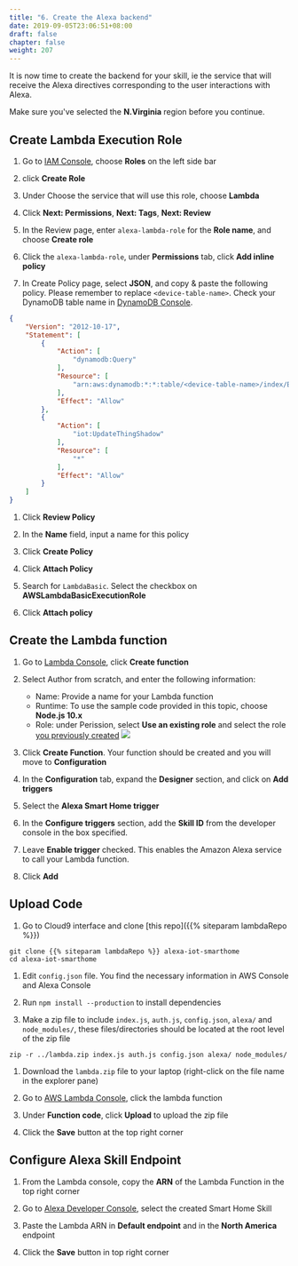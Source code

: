 ```yaml
---
title: "6. Create the Alexa backend"
date: 2019-09-05T23:06:51+08:00
draft: false
chapter: false
weight: 207
---
```


It is now time to create the backend for your skill, ie the service that will receive the Alexa directives 
corresponding to the user interactions with Alexa. 

Make sure you've selected the **N.Virginia** region before you continue.


## Create Lambda Execution Role

1. Go to [IAM Console](https://console.aws.amazon.com/iam), choose **Roles** on the left side bar

1. click **Create Role**

1. Under Choose the service that will use this role, choose **Lambda**

1. Click **Next: Permissions**, **Next: Tags**, **Next: Review**

1. In the Review page, enter `alexa-lambda-role` for the **Role name**, and choose **Create role**

1. Click the `alexa-lambda-role`, under **Permissions** tab, click **Add inline policy**

1. In Create Policy page, select **JSON**, and copy & paste the following policy. Please remember to 
replace `<device-table-name>`. Check your DynamoDB table name in [DynamoDB 
Console](https://console.aws.amazon.com/dynamodb/home?region=us-east-1#tables:).
```json
{
    "Version": "2012-10-17",
    "Statement": [
        {
            "Action": [
                "dynamodb:Query"
            ],
            "Resource": [
                "arn:aws:dynamodb:*:*:table/<device-table-name>/index/ByUsernameThingName"
            ],
            "Effect": "Allow"
        },
        {
            "Action": [
                "iot:UpdateThingShadow"
            ],
            "Resource": [
                "*"
            ],
            "Effect": "Allow"
        }
    ]
}
```

1. Click **Review Policy**

1. In the **Name** field, input a name for this policy

1. Click **Create Policy**

1. Click **Attach Policy**

1. Search for `LambdaBasic`. Select the checkbox on **AWSLambdaBasicExecutionRole**

1. Click **Attach policy**

## Create the Lambda function

1. Go to [Lambda Console](https://console.aws.amazon.com/lambda/home?region=us-east-1), click **Create function**

1. Select Author from scratch, and enter the following information:
    - Name: Provide a name for your Lambda function
    - Runtime: To use the sample code provided in this topic, choose **Node.js 10.x**
    - Role: under Perission, select **Use an existing role** and select the role [you previously created](#create-lambda-execution-role)
    ![](/images/smart-home/create-lambda-1.png)

1. Click **Create Function**. Your function should be created and you will move to **Configuration**

1. In the **Configuration** tab, expand the **Designer** section, and click on **Add triggers** 

1. Select the **Alexa Smart Home trigger**

1. In the **Configure triggers** section, add the **Skill ID** from the developer console in the box specified. 

1. Leave **Enable trigger** checked. This enables the Amazon Alexa service to call your Lambda 
function. 

1. Click **Add**

## Upload Code

1. Go to Cloud9 interface and clone [this repo]({{% siteparam lambdaRepo %}})
```shell
git clone {{% siteparam lambdaRepo %}} alexa-iot-smarthome
cd alexa-iot-smarthome
```

1. Edit `config.json` file. You find the necessary information in AWS Console and Alexa Console

1. Run `npm install --production` to install dependencies

1. Make a zip file to include `index.js`, `auth.js`, `config.json`, `alexa/` and `node_modules/`,
these files/directories should be located at the root level of the zip file
```
zip -r ../lambda.zip index.js auth.js config.json alexa/ node_modules/
```

1. Download the `lambda.zip` file to your laptop (right-click on the file name in the explorer pane) 

1. Go to [AWS Lambda Console](https://console.aws.amazon.com/lambda), click the lambda function

1. Under **Function code**, click **Upload** to upload the zip file

1. Click the **Save** button at the top right corner

## Configure Alexa Skill Endpoint

1. From the Lambda console, copy the **ARN** of the Lambda Function in the top right corner

1. Go to [Alexa Developer Console](https://developer.amazon.com/alexa/console/ask), select
the created Smart Home Skill

1. Paste the Lambda ARN in **Default endpoint** and in the  **North America** endpoint

1. Click the **Save** button in top right corner